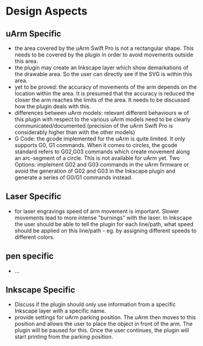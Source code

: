 # Design Aspects

## uArm Specific

 - the area covered by the uArm Swift Pro is not a rectangular shape. This needs to be covered by the plugin in order to avoid movements outside this area.
 - the plugin may create an Inkscape layer which show demarkations of the drawable area. So the user can directly see if the SVG is within this area.
 - yet to be proved: the accuracy of movements of the arm depends on the location within the area. It is presumed that the accuracy is reduced the closer the arm reaches the limits of the area. It needs to be discussed how the plugin deals with this.
 - differences between uArm models: relevant different behaviours w of this plugin with respect to the various uArm models need to be clearly communicated/documented (precision of the uArm Swift Pro is considerably higher than with the other models)
 - G Code: the gcode implemented for the uArm is quite limited. It only supports G0, G1 commands. When it comes to circles, the gcode standard refers to G02,G03 commands which create movement along an arc-segment of a circle. This is not available for uArm yet. Two Options: implement G02 and G03 commands in the uArm firmware or avoid the generation of G02 and G03 in the Inkscape plugin and generate a series of G0/G1 commands instead.
 
## Laser Specific

 - for laser engravings speed of arm movement is important. Slower movements lead to more intense "burnings" with the laser. In Inkscape the user should be able to tell the plugin for each line/path, what speed should be applied on this line/path - eg. by assigning different speeds to different colors.
 
## pen specific
 - ...
 
## Inkscape Specific

 - Discuss if the plugin should only use information from a specific Inkscape layer with a specific name.
 - provide settings for uArm parking position. The uArm then moves to this position and allows the user to place the object in front of the arm. The plugin will be paused for this. Once the user continues, the plugin will start printing from the parking position.
 
 
